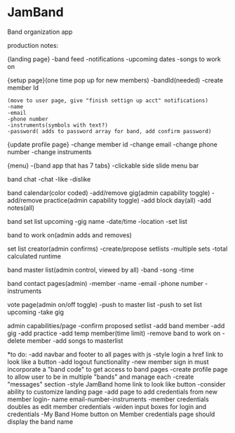 # JamBand
Band organization app

production notes:


{landing page}
	-band feed
	-notifications
	-upcoming dates
	-songs to work on

{setup page}(one time pop up for new members)
	-bandId(needed)
	-create member Id
	
	(move to user page, give "finish settign up acct" notifications)
	-name
	-email
	-phone number
	-instruments(symbols with text?)
	-password( adds to password array for band, add confirm password)
	
{update profile page}
	-change member id
	-change email
	-change phone number
	-change instruments	

{menu}
	-{band app that has 7 tabs}
	-clickable side slide menu bar

band chat
	-chat
	-like
	-dislike

band calendar(color coded)
	-add/remove gig(admin capability toggle)
	-add/remove practice(admin capability toggle)
	-add block day(all)
	-add notes(all)
	
band set list upcoming
	-gig name
	-date/time
	-location
	-set list

band to work on(admin adds and removes)

set list creator(admin confirms)
	-create/propose setlists
	-multiple sets
	-total calculated runtime

band master list(admin control, viewed by all)
	-band
	-song
	-time

band contact pages(admin)
	-member	
	-name
	-email
	-phone number
	-instruments

vote page(admin on/off toggle)
	-push to master list
	-push to set list upcoming
	-take gig

admin capabilities/page
	-confirm proposed setlist
	-add band member
	-add gig
	-add practice
	-add temp member(time limit)
	-remove band to work on
	-delete member
	-add songs to masterlist






*to do:
	-add navbar and footer to all pages with js
	-style login a href link to look like a button
	-add logout functionality
	-new member sign in must incorporate a "band code" to get access to band pages
	-create profile page to allow user to be in multiple "bands" and manage each
	-create "messages" section
	-style JamBand home link to look like button
	-consider ability to customize landing page 
	-add page to add credentials from new member login- name email-number-instruments
	-member credentials doubles as edit member credentials
	-widen input boxes for login and credentials
	-My Band Home button on Member credentials page should display the band name